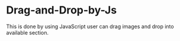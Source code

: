 # Drag-and-Drop-by-Js
This is done by using JavaScript user can drag images and drop into available section.
